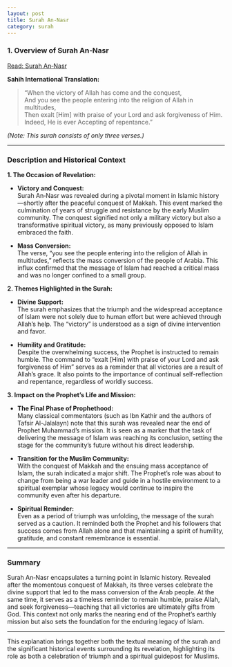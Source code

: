 ```yaml
---
layout: post
title: Surah An‑Nasr
category: surah
---
```


### 1. Overview of Surah An‑Nasr

[Read: Surah An‑Nasr](https://quran.com/en/an-nasr)

**Sahih International Translation:**

> “When the victory of Allah has come and the conquest,  
> And you see the people entering into the religion of Allah in multitudes,  
> Then exalt [Him] with praise of your Lord and ask forgiveness of Him.  
> Indeed, He is ever Accepting of repentance.”  

*(Note: This surah consists of only three verses.)*

---

### Description and Historical Context

**1. The Occasion of Revelation:**

- **Victory and Conquest:**  
  Surah An‑Nasr was revealed during a pivotal moment in Islamic history—shortly after the peaceful conquest of Makkah. This event marked the culmination of years of struggle and resistance by the early Muslim community. The conquest signified not only a military victory but also a transformative spiritual victory, as many previously opposed to Islam embraced the faith.

- **Mass Conversion:**  
  The verse, “you see the people entering into the religion of Allah in multitudes,” reflects the mass conversion of the people of Arabia. This influx confirmed that the message of Islam had reached a critical mass and was no longer confined to a small group.

**2. Themes Highlighted in the Surah:**

- **Divine Support:**  
  The surah emphasizes that the triumph and the widespread acceptance of Islam were not solely due to human effort but were achieved through Allah’s help. The “victory” is understood as a sign of divine intervention and favor.

- **Humility and Gratitude:**  
  Despite the overwhelming success, the Prophet is instructed to remain humble. The command to “exalt [Him] with praise of your Lord and ask forgiveness of Him” serves as a reminder that all victories are a result of Allah’s grace. It also points to the importance of continual self-reflection and repentance, regardless of worldly success.

**3. Impact on the Prophet’s Life and Mission:**

- **The Final Phase of Prophethood:**  
  Many classical commentators (such as Ibn Kathir and the authors of Tafsir Al-Jalalayn) note that this surah was revealed near the end of Prophet Muhammad’s mission. It is seen as a marker that the task of delivering the message of Islam was reaching its conclusion, setting the stage for the community’s future without his direct leadership.

- **Transition for the Muslim Community:**  
  With the conquest of Makkah and the ensuing mass acceptance of Islam, the surah indicated a major shift. The Prophet’s role was about to change from being a war leader and guide in a hostile environment to a spiritual exemplar whose legacy would continue to inspire the community even after his departure.

- **Spiritual Reminder:**  
  Even as a period of triumph was unfolding, the message of the surah served as a caution. It reminded both the Prophet and his followers that success comes from Allah alone and that maintaining a spirit of humility, gratitude, and constant remembrance is essential.

---

### Summary

Surah An‑Nasr encapsulates a turning point in Islamic history. Revealed after the momentous conquest of Makkah, its three verses celebrate the divine support that led to the mass conversion of the Arab people. At the same time, it serves as a timeless reminder to remain humble, praise Allah, and seek forgiveness—teaching that all victories are ultimately gifts from God. This context not only marks the nearing end of the Prophet’s earthly mission but also sets the foundation for the enduring legacy of Islam.

---

This explanation brings together both the textual meaning of the surah and the significant historical events surrounding its revelation, highlighting its role as both a celebration of triumph and a spiritual guidepost for Muslims.